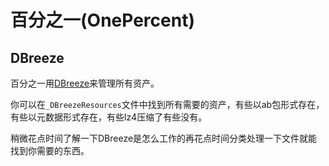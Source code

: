 # 百分之一(OnePercent)

## DBreeze

百分之一用[DBreeze](https://github.com/hhblaze/DBreeze)来管理所有资产。

你可以在`_DBreezeResources`文件中找到所有需要的资产，有些以ab包形式存在，有些以元数据形式存在，有些lz4压缩了有些没有。

稍微花点时间了解一下DBreeze是怎么工作的再花点时间分类处理一下文件就能找到你需要的东西。